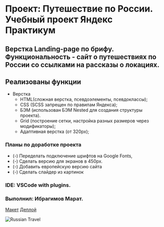 # Проект: Путешествие по России. Учебный проект Яндекс Практикум
## Верстка Landing-page по брифу. Функциональность - сайт о путешествиях по России со ссылками на рассказы о локациях.
## Реализованы функции
* Верстка
  + HTML(сложная верстка, псевдоэлементы, псевдоклассы);
  + CSS (SCSS запрещен по правилам Яндекса);
  + БЭМ (использован БЭМ Nested для создания структуры проекта).
  + Grid (построение сетки, настройка разных размеров через модификаторы);
  + Адаптивная верстка (от 320px);
### Планы по доработке проекта
* (-) Переделать подключение шрифтов на Google Fonts,
* (-) Сделать версию для экранов в 450px.
* (-) Добавить европейскую версию сайта
* (-) Сделать слайдер из картинок
### IDE: VSCode with plugins.
### Выполнил: Ибрагимов Марат.
  [Макет](https://www.figma.com/file/5S2WSbEFL6awjVWJ0NWL8Q/Sprint-3_-Russia-_-desktop-mobile?node-id=28503%3A0)
  [Деплой](https://krasotun.github.io/russian-travel/)

![Russian Travel](https://user-images.githubusercontent.com/88790010/157278220-6e71065b-2ccc-4ca8-876c-e056bd7f9559.jpg)

